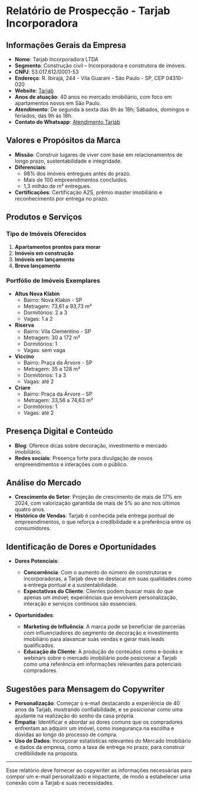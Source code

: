# Relatório de Prospecção - Tarjab Incorporadora

## Informações Gerais da Empresa
- **Nome**: Tarjab Incorporadora LTDA
- **Segmento**: Construção civil – Incorporadora e construtora de imóveis.
- **CNPJ**: 53.017.612/0001-53
- **Endereço**: R. Ibirajá, 244 - Vila Guarani - São Paulo - SP, CEP 04310-020
- **Website**: [Tarjab](http://www.tarjab.com.br)
- **Anos de atuação**: 40 anos no mercado imobiliário, com foco em apartamentos novos em São Paulo.
- **Atendimento**: De segunda à sexta das 8h às 18h; Sábados, domingos e feriados, das 9h às 18h.
- **Contato do Whatsapp**: [Atendimento Tarjab](http://www.tarjab.com.br#ex1)

## Valores e Propósitos da Marca
- **Missão**: Construir lugares de viver com base em relacionamentos de longo prazo, sustentabilidade e integridade.
- **Diferenciais**: 
  - 98% dos imóveis entregues antes do prazo.
  - Mais de 100 empreendimentos concluídos.
  - 1,3 milhão de m² entregues.
- **Certificações**: Certificação A2S, prêmio master imobiliário e reconhecimento por entrega no prazo.

## Produtos e Serviços
### Tipo de Imóveis Oferecidos
1. **Apartamentos prontos para morar**
2. **Imóveis em construção**
3. **Imóveis em lançamento**
4. **Breve lançamento**

### Portfólio de Imóveis Exemplares
- **Altus Nova Klabin**
  - Bairro: Nova Klabin - SP
  - Metragem: 73,61 a 93,73 m²
  - Dormitórios: 2 a 3
  - Vagas: 1 a 2
- **Riserva**
  - Bairro: Vila Clementino - SP
  - Metragem: 30 a 172 m²
  - Dormitórios: 1
  - Vagas: sem vaga
- **Viccino**
  - Bairro: Praça da Árvore - SP
  - Metragem: 35 a 128 m²
  - Dormitórios: 1 a 3
  - Vagas: até 2
- **Criare**
  - Bairro: Praça da Árvore - SP
  - Metragem: 33,56 a 74,63 m²
  - Dormitórios: 1
  - Vagas: até 2

## Presença Digital e Conteúdo
- **Blog**: Oferece dicas sobre decoração, investimento e mercado imobiliário.
- **Redes sociais**: Presença forte para divulgação de novos empreendimentos e interações com o público.

## Análise do Mercado
- **Crescimento do Setor**: Projeção de crescimento de mais de 17% em 2024, com valorização garantida de mais de 5% ao ano nos últimos quatro anos.
- **Histórico de Vendas**: Tarjab é conhecida pela entrega pontual de empreendimentos, o que reforça a credibilidade e a preferência entre os consumidores.

## Identificação de Dores e Oportunidades
- **Dores Potenciais**:
  - **Concorrência**: Com o aumento do número de construtoras e incorporadoras, a Tarjab deve se destacar em suas qualidades como a entrega pontual e a sustentabilidade.
  - **Expectativas do Cliente**: Clientes podem buscar mais do que apenas um imóvel; experiências que envolvem personalização, interação e serviços contínuos são essenciais.
  
- **Oportunidades**:
  - **Marketing de Influência**: A marca pode se beneficiar de parcerias com influenciadores do segmento de decoração e investimento imobiliário para alavancar suas vendas e gerar mais leads qualificados.
  - **Educação do Cliente**: A produção de conteúdos como e-books e webinars sobre o mercado imobiliário pode posicionar a Tarjab como uma referência em informações relevantes para potenciais compradores.

## Sugestões para Mensagem do Copywriter
- **Personalização**: Começar o e-mail destacando a experiência de 40 anos da Tarjab, mostrando confiabilidade, e se posicionar como uma ajudante na realização do sonho da casa própria.
- **Empatia**: Identificar e abordar as dores comuns que os compradores enfrentam ao adquirir um imóvel, como insegurança na escolha e dúvidas ao longo do processo de compra.
- **Uso de Dados**: Incorporar estatísticas relevantes do Mercado Imobiliário e dados da empresa, como a taxa de entrega no prazo, para construir credibilidade na proposta.

---

Esse relatório deve fornecer ao copywriter as informações necessárias para compor um e-mail personalizado e impactante, de modo a estabelecer uma conexão com a Tarjab e suas necessidades.